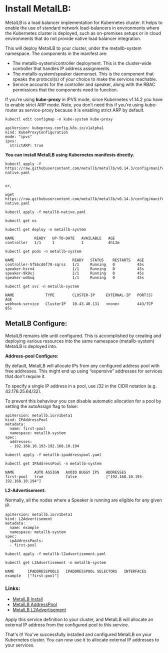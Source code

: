 
# Install MetalLB:

MetalLB is a load balancer implementation for Kubernetes cluster. It helps to enable the use of standard network load-balancers in environments where the Kubernetes cluster is deployed, such as on-premises setups or in cloud environments that do not provide native load balancer integration.


This will deploy MetalLB to your cluster, under the metallb-system namespace. The components in the manifest are:

- The metallb-system/controller deployment. This is the cluster-wide controller that handles IP address assignments.
- The metallb-system/speaker daemonset. This is the component that speaks the protocol(s) of your choice to make the services reachable.
- Service accounts for the controller and speaker, along with the RBAC permissions that the components need to function.


If you’re using **kube-proxy** in IPVS mode, since Kubernetes v1.14.2 you have to enable strict ARP mode. 
Note, you don’t need this if you’re using kube-router as service-proxy because it is enabling strict ARP by default.


```
kubectl edit configmap -n kube-system kube-proxy
```

```
apiVersion: kubeproxy.config.k8s.io/v1alpha1
kind: KubeProxyConfiguration
mode: "ipvs"
ipvs:
  strictARP: true
```


**You can install MetalLB using Kubernetes manifests directly.**

```
kubectl apply -f https://raw.githubusercontent.com/metallb/metallb/v0.14.3/config/manifests/metallb-native.yaml


or,

wget https://raw.githubusercontent.com/metallb/metallb/v0.14.3/config/manifests/metallb-native.yaml

kubectl apply -f metallb-native.yaml
```


```
kubectl get ns
```


```
kubectl get deploy -n metallb-system

NAME         READY   UP-TO-DATE   AVAILABLE   AGE
controller   1/1     1            1           4h13m
```


```
kubectl get pods -n metallb-system

NAME                          READY   STATUS    RESTARTS   AGE
controller-5f56cd6f78-sqrss   1/1     Running   0          45s
speaker-hsrn4                 1/1     Running   0          45s
speaker-9k9xj                 1/1     Running   0          45s
speaker-wd4xq                 1/1     Running   0          45s
```


```
kubectl get svc -n metallb-system

NAME              TYPE        CLUSTER-IP     EXTERNAL-IP   PORT(S)   AGE
webhook-service   ClusterIP   10.43.40.131   <none>        443/TCP   85s
```


## MetalLB Configure:
MetalLB remains idle until configured. This is accomplished by creating and deploying various resources into the same namespace (metallb-system) MetalLB is deployed into.

**Address-pool Configure:**

By default, MetalLB will allocate IPs from any configured address pool with free addresses. This might end up using “expensive” addresses for services that don’t require it.

To specify a single IP address in a pool, use /32 in the CIDR notation (e.g. 42.176.25.64/32).

To prevent this behaviour you can disable automatic allocation for a pool by setting the autoAssign flag to false:


```
apiVersion: metallb.io/v1beta1
kind: IPAddressPool
metadata:
  name: first-pool
  namespace: metallb-system
spec:
  addresses:
  - 192.168.10.193-192.168.10.194
```


```
kubectl apply -f metallb-ipaddresspool.yaml
```


```
kubectl get IPAddressPool -n metallb-system

NAME         AUTO ASSIGN   AVOID BUGGY IPS   ADDRESSES
first-pool   true          false             ["192.168.10.193-192.168.10.194"]
```


**L2-Advertisement:**

Normally, all the nodes where a Speaker is running are eligible for any given IP.

```
apiVersion: metallb.io/v1beta1
kind: L2Advertisement
metadata:
  name: example
  namespace: metallb-system
spec:
  ipAddressPools:
  - first-pool
```


```
kubectl apply -f metallb-l2advertisement.yaml
```


```
kubectl get L2Advertisement -n metallb-system

NAME      IPADDRESSPOOLS   IPADDRESSPOOL SELECTORS   INTERFACES
example   ["first-pool"]
```



### Links:
- [MetalLB Install](https://metallb.universe.tf/installation/)
- [MetalLB AddressPool](https://metallb.universe.tf/configuration/_advanced_ipaddresspool_configuration/)
- [MetalLB L2Advertisement](https://metallb.universe.tf/configuration/_advanced_l2_configuration/)


Apply this service definition to your cluster, and MetalLB will allocate an external IP address from the configured pool to this service.

That's it! You've successfully installed and configured MetalLB on your Kubernetes cluster. You can now use it to allocate external IP addresses to your services.

